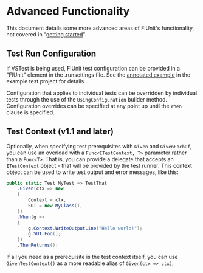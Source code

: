 # Advanced Functionality

This document details some more advanced areas of FlUnit's functionality, not covered in "[getting started](user-guide/getting-started.md)".

## Test Run Configuration

If VSTest is being used, FlUnit test configuration can be provided in a "FlUnit" element in the .runsettings file.
See the [annotated example](https://github.com/sdcondon/FlUnit/blob/main/src/Example.TestProject/.runsettings) in the example test project for details.

Configuration that applies to individual tests can be overridden by individual tests through the use of the `UsingConfiguration` builder method.
Configuration overrides can be specified at any point up until the `When` clause is specified.

## Test Context (v1.1 and later)

Optionally, when specifying test prerequisites with `Given` and `GivenEachOf`, you can use an overload with a `Func<ITestContext, T>` parameter rather than a `Func<T>`.
That is, you can provide a delegate that accepts an `ITestContext` object - that will be provided by the test runner. This context object can be used to write test output and error messages, like this:

```csharp
public static Test MyTest => TestThat
    .Given(ctx => new
    {
        Context = ctx,
        SUT = new MyClass(),
    })
    .When(g =>
    {
        g.Context.WriteOutputLine("Hello world!");
        g.SUT.Foo();
    })
    .ThenReturns();
```

If all you need as a prerequisite is the test context itself, you can use `GivenTestContext()` as a more readable alias of `Given(ctx => ctx)`;

